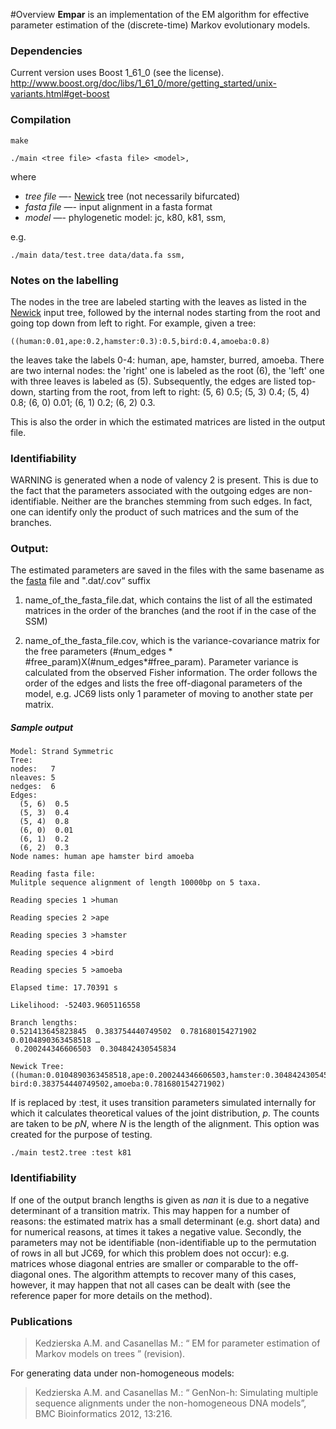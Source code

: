 #Overview
**Empar** is an implementation of the EM algorithm for effective parameter estimation of the (discrete-time) Markov evolutionary models.

### Dependencies
Current version uses Boost 1_61_0 (see the license).
http://www.boost.org/doc/libs/1_61_0/more/getting_started/unix-variants.html#get-boost
### Compilation
```
make
```

```
./main <tree file> <fasta file> <model>,
```
where
*  *tree file* —-  [Newick] tree (not necessarily bifurcated)
*  *fasta file* —- input alignment in a fasta format
*  *model*     —- phylogenetic model: jc, k80, k81, ssm,

e.g.
```
./main data/test.tree data/data.fa ssm,
```

### Notes on the labelling
The nodes in the tree are labeled starting with the leaves as listed in the [Newick] input tree, followed by the internal nodes starting from the root and going top down from left to right.
For example, given a tree:
```
((human:0.01,ape:0.2,hamster:0.3):0.5,bird:0.4,amoeba:0.8)
```
the leaves take the labels 0-4: human, ape, hamster, burred, amoeba. There are two internal nodes: the 'right' one is labeled as the root (6), the 'left' one with three leaves is labeled as (5). Subsequently, the edges are listed top-down, starting from the root, from left to right: (5, 6)  0.5; (5, 3)  0.4;  (5, 4)  0.8;  (6, 0)  0.01;  (6, 1)  0.2;  (6, 2)  0.3.

This is also the order in which the estimated matrices are listed in the output file.

### Identifiability
WARNING is generated when a node of valency 2 is present. This is due to the fact that the parameters associated with the outgoing edges are non-identifiable. Neither are the branches stemming from such edges. In fact, one can identify only the product of such matrices and the sum of the branches.

### Output:

The estimated parameters are saved in the files with the same basename as the [fasta] file and ".dat/.cov“ suffix

1. name_of_the_fasta_file.dat, which contains the list of all the estimated matrices in the order of the branches (and the root if in the case of the SSM)

2. name_of_the_fasta_file.cov, which is the variance-covariance matrix for the free parameters (#num_edges * #free_param)X(#num_edges*#free_param).
Parameter variance is calculated from the observed Fisher information. The order follows the order of the edges and lists
the free off-diagonal parameters of the model, e.g. JC69 lists only 1 parameter of moving to another state per matrix.


##### Sample output

```
Model: Strand Symmetric
Tree:
nodes:   7
nleaves: 5
nedges:  6
Edges:
  (5, 6)  0.5
  (5, 3)  0.4
  (5, 4)  0.8
  (6, 0)  0.01
  (6, 1)  0.2
  (6, 2)  0.3
Node names: human ape hamster bird amoeba

Reading fasta file:
Mulitple sequence alignment of length 10000bp on 5 taxa.

Reading species 1 >human

Reading species 2 >ape

Reading species 3 >hamster

Reading species 4 >bird

Reading species 5 >amoeba

Elapsed time: 17.70391 s

Likelihood: -52403.9605116558

Branch lengths:
0.521413645823845  0.383754440749502  0.781680154271902  0.0104890363458518 …
 0.200244346606503  0.304842430545834  

Newick Tree:
((human:0.0104890363458518,ape:0.200244346606503,hamster:0.304842430545834):0.521413645823845,…
bird:0.383754440749502,amoeba:0.781680154271902)
```

If <fasta file> is replaced by :test, it uses transition parameters simulated internally for which it calculates theoretical values of the joint distribution, *p*. The counts are taken to be *pN*, where *N* is the length of the alignment. This option was created for the purpose of testing.
```
./main test2.tree :test k81
```

### Identifiability
If one of the output branch lengths is given as *nan* it is due to a negative determinant of a transition matrix. This may happen for a number of reasons: the estimated matrix has a small determinant (e.g. short data) and for numerical reasons, at times it takes a negative value. Secondly, the parameters may not be identifiable (non-identifiable up to the permutation of rows in all but JC69, for which this problem does not occur): e.g. matrices whose diagonal entries are smaller or comparable to the off-diagonal ones. The algorithm attempts to recover many of this cases, however, it may happen that not all cases can be dealt with (see the reference paper for more details on the method).

[Newick]: http://evolution.genetics.washington.edu/phylip/newicktree.html
[fasta]: <http://blast.ncbi.nlm.nih.gov/blastcgihelp.shtml>

### Publications
> Kedzierska A.M. and Casanellas M.: “ EM for parameter estimation of Markov models on trees ” (revision).

For generating data under non-homogeneous models:
> Kedzierska A.M. and Casanellas M.: “ GenNon-h: Simulating multiple sequence alignments under the non-homogeneous DNA models”, BMC Bioinformatics 2012, 13:216.
